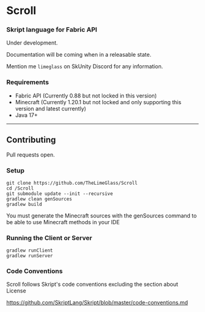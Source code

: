 # Scroll
### Skript language for Fabric API

Under development.

Documentation will be coming when in a releasable state.

Mention me `limeglass` on SkUnity Discord for any information.

### Requirements
- Fabric API (Currently 0.88 but not locked in this version)
- Minecraft (Currently 1.20.1 but not locked and only supporting this version and latest currently)
- Java 17+

---

## Contributing

Pull requests open.

### Setup
```
git clone https://github.com/TheLimeGlass/Scroll
cd /Scroll
git submodule update --init --recursive
gradlew clean genSources
gradlew build
```
You must generate the Minecraft sources with the genSources command to be able to use Minecraft methods in your IDE

### Running the Client or Server
```
gradlew runClient
gradlew runServer
```

### Code Conventions
Scroll follows Skript's code conventions excluding the section about License

https://github.com/SkriptLang/Skript/blob/master/code-conventions.md
